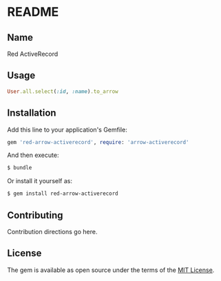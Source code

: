 # README

## Name
Red ActiveRecord

## Usage

```rb
User.all.select(:id, :name).to_arrow
```

## Installation
Add this line to your application's Gemfile:

```ruby
gem 'red-arrow-activerecord', require: 'arrow-activerecord' 
```

And then execute:
```bash
$ bundle
```

Or install it yourself as:
```bash
$ gem install red-arrow-activerecord
```

## Contributing
Contribution directions go here.

## License
The gem is available as open source under the terms of the [MIT License](http://opensource.org/licenses/MIT).
